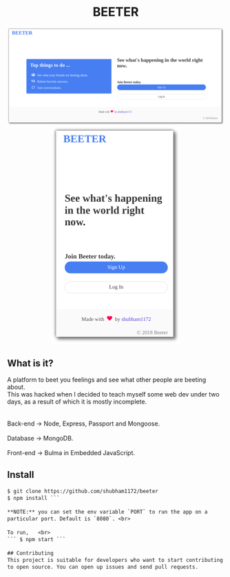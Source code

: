 <h1 align="center"> BEETER </h1>    
    
<p align="center">    
 <img src="./docs/images/desktop.png" alt="desktop.png"/>  
 <img src="./docs/images/mobile.png" alt="mobile.png"/> 
 </p>   
 
## What is it?  

A platform to beet you feelings and see what other people are beeting about. <br> 
This was hacked when I decided to teach myself some web dev under two days, as a result of which it is mostly incomplete. <br> <br>  
Back-end -> Node, Express, Passport and Mongoose. <br>  
Database -> MongoDB. <br>  
Front-end -> Bulma in Embedded JavaScript.   
   
   
## Install 
``` 
$ git clone https://github.com/shubham1172/beeter
$ npm install ``` 

**NOTE:** you can set the env variable `PORT` to run the app on a particular port. Default is `8080`. <br>

To run,   <br>
``` $ npm start ``` 

## Contributing    
This project is suitable for developers who want to start contributing to open source. You can open up issues and send pull requests.
